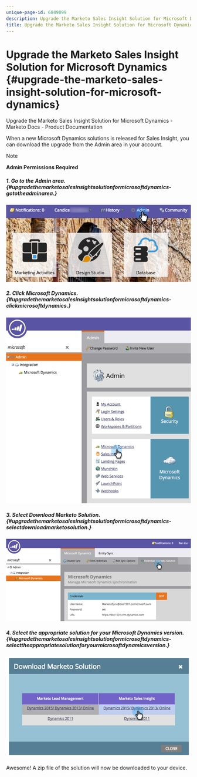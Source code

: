 ```yaml
---
unique-page-id: 6849099
description: Upgrade the Marketo Sales Insight Solution for Microsoft Dynamics - Marketo Docs - Product Documentation
title: Upgrade the Marketo Sales Insight Solution for Microsoft Dynamics
---
```


# Upgrade the Marketo Sales Insight Solution for Microsoft Dynamics {#upgrade-the-marketo-sales-insight-solution-for-microsoft-dynamics}

Upgrade the Marketo Sales Insight Solution for Microsoft Dynamics - Marketo Docs - Product Documentation

When a new Microsoft Dynamics solutions is released for Sales Insight, you can download the upgrade from the Admin area in your account.

>[!NOTE]
>
>**Admin Permissions Required**

##### 1. Go to the Admin area. {#upgradethemarketosalesinsightsolutionformicrosoftdynamics-gototheadminarea.}

![](assets/mainnavhand.png)

##### 2. Click Microsoft Dynamics. {#upgradethemarketosalesinsightsolutionformicrosoftdynamics-clickmicrosoftdynamics.}

![](assets/image2015-3-16-10-3a51-3a25.png)

##### 3. Select Download Marketo Solution. {#upgradethemarketosalesinsightsolutionformicrosoftdynamics-selectdownloadmarketosolution.}

![](assets/image2015-3-16-10-3a52-3a1.png)

##### 4. Select the appropriate solution for your Microsoft Dynamics version. {#upgradethemarketosalesinsightsolutionformicrosoftdynamics-selecttheappropriatesolutionforyourmicrosoftdynamicsversion.}

![](assets/image2015-3-16-16-3a29-3a32.png)

Awesome! A zip file of the solution will now be downloaded to your device.
